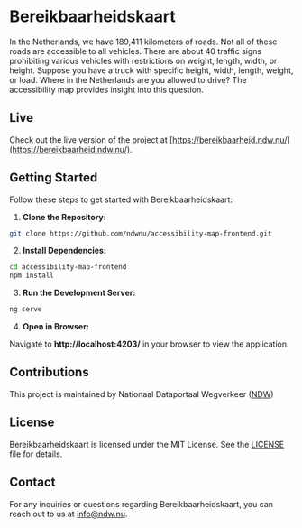 # Bereikbaarheidskaart

In the Netherlands, we have 189,411 kilometers of roads. Not all of these roads are accessible to all vehicles. There are about 40 traffic signs prohibiting various vehicles with restrictions on weight, length, width, or height. Suppose you have a truck with specific height, width, length, weight, or load. Where in the Netherlands are you allowed to drive? The accessibility map provides insight into this question.

## Live

Check out the live version of the project at [https://bereikbaarheid.ndw.nu/](https://bereikbaarheid.ndw.nu/).

## Getting Started

Follow these steps to get started with Bereikbaarheidskaart:

1. **Clone the Repository:**

```bash
git clone https://github.com/ndwnu/accessibility-map-frontend.git
```

2. **Install Dependencies:**

```bash
cd accessibility-map-frontend
npm install
```

3. **Run the Development Server:**

```bash
ng serve
```

4. **Open in Browser:**

Navigate to **http://localhost:4203/** in your browser to view the application.

## Contributions

This project is maintained by Nationaal Dataportaal Wegverkeer ([NDW](https://www.ndw.nu/))

## License

Bereikbaarheidskaart is licensed under the MIT License. See the [LICENSE](LICENSE) file for details.

## Contact

For any inquiries or questions regarding Bereikbaarheidskaart, you can reach out to us at [info@ndw.nu](mailto:info@ndw.nu).
